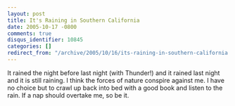 ```yaml
---
layout: post
title: It's Raining in Southern California
date: 2005-10-17 -0800
comments: true
disqus_identifier: 10845
categories: []
redirect_from: "/archive/2005/10/16/its-raining-in-southern-california.aspx/"
---
```


It rained the night before last night (with Thunder!) and it rained last
night and it is still raining. I think the forces of nature conspire
against me. I have no choice but to crawl up back into bed with a good
book and listen to the rain. If a nap should overtake me, so be it.

